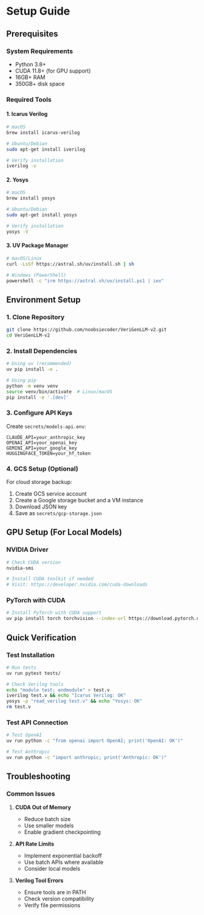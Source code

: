 # Setup Guide

## Prerequisites

### System Requirements

- Python 3.8+
- CUDA 11.8+ (for GPU support)
- 16GB+ RAM
- 350GB+ disk space

### Required Tools

#### 1. Icarus Verilog

```bash
# macOS
brew install icarus-verilog

# Ubuntu/Debian
sudo apt-get install iverilog

# Verify installation
iverilog -v
```

#### 2. Yosys

```bash
# macOS
brew install yosys

# Ubuntu/Debian
sudo apt-get install yosys

# Verify installation
yosys -V
```

#### 3. UV Package Manager

```bash
# macOS/Linux
curl -LsSf https://astral.sh/uv/install.sh | sh

# Windows (PowerShell)
powershell -c "irm https://astral.sh/uv/install.ps1 | iex"
```

## Environment Setup

### 1. Clone Repository

```bash
git clone https://github.com/noobsiecoder/VeriGenLLM-v2.git
cd VeriGenLLM-v2
```

### 2. Install Dependencies

```bash
# Using uv (recommended)
uv pip install -e .

# Using pip
python -m venv venv
source venv/bin/activate  # Linux/macOS
pip install -e '.[dev]'
```

### 3. Configure API Keys

Create `secrets/models-api.env`:

```env
CLAUDE_API=your_anthropic_key
OPENAI_API=your_openai_key
GEMINI_API=your_google_key
HUGGINGFACE_TOKEN=your_hf_token
```

### 4. GCS Setup (Optional)

For cloud storage backup:

1. Create GCS service account
1. Create a Google storage bucket and a VM instance
1. Download JSON key
1. Save as `secrets/gcp-storage.json`

## GPU Setup (For Local Models)

### NVIDIA Driver

```bash
# Check CUDA version
nvidia-smi

# Install CUDA toolkit if needed
# Visit: https://developer.nvidia.com/cuda-downloads
```

### PyTorch with CUDA

```bash
# Install PyTorch with CUDA support
uv pip install torch torchvision --index-url https://download.pytorch.org/whl/cu118
```

## Quick Verification

### Test Installation

```bash
# Run tests
uv run pytest tests/

# Check Verilog tools
echo "module test; endmodule" > test.v
iverilog test.v && echo "Icarus Verilog: OK"
yosys -p "read_verilog test.v" && echo "Yosys: OK"
rm test.v
```

### Test API Connection

```bash
# Test OpenAI
uv run python -c "from openai import OpenAI; print('OpenAI: OK')"

# Test Anthropic
uv run python -c "import anthropic; print('Anthropic: OK')"
```

## Troubleshooting

### Common Issues

1. **CUDA Out of Memory**

   - Reduce batch size
   - Use smaller models
   - Enable gradient checkpointing

2. **API Rate Limits**

   - Implement exponential backoff
   - Use batch APIs where available
   - Consider local models

3. **Verilog Tool Errors**
   - Ensure tools are in PATH
   - Check version compatibility
   - Verify file permissions
